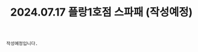 ﻿---
title: 2024.07.17 플랑1호점 스파패 (작성예정)
categories: [2024년촬영]
comments: false
# thumbnail: 
---

`작성예정입니다.`
